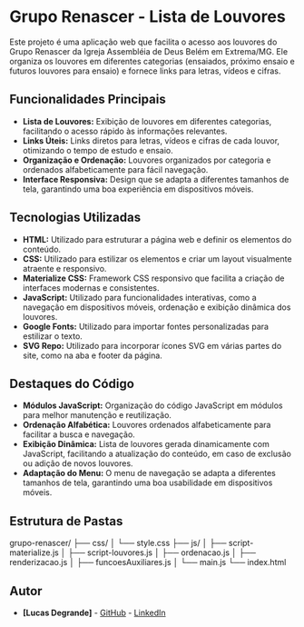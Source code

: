# Grupo Renascer - Lista de Louvores

Este projeto é uma aplicação web que facilita o acesso aos louvores do Grupo Renascer da Igreja Assembléia de Deus Belém em Extrema/MG. Ele organiza os louvores em diferentes categorias (ensaiados, próximo ensaio e futuros louvores para ensaio) e fornece links para letras, vídeos e cifras.

## Funcionalidades Principais

-   **Lista de Louvores:** Exibição de louvores em diferentes categorias, facilitando o acesso rápido às informações relevantes.
-   **Links Úteis:** Links diretos para letras, vídeos e cifras de cada louvor, otimizando o tempo de estudo e ensaio.
-   **Organização e Ordenação:** Louvores organizados por categoria e ordenados alfabeticamente para fácil navegação.
-   **Interface Responsiva:** Design que se adapta a diferentes tamanhos de tela, garantindo uma boa experiência em dispositivos móveis.

## Tecnologias Utilizadas

-   **HTML:** Utilizado para estruturar a página web e definir os elementos do conteúdo.
-   **CSS:** Utilizado para estilizar os elementos e criar um layout visualmente atraente e responsivo.
-   **Materialize CSS:** Framework CSS responsivo que facilita a criação de interfaces modernas e consistentes.
-   **JavaScript:** Utilizado para funcionalidades interativas, como a navegação em dispositivos móveis, ordenação e exibição dinâmica dos louvores.
-   **Google Fonts:** Utilizado para importar fontes personalizadas para estilizar o texto.
-   **SVG Repo:** Utilizado para incorporar ícones SVG em várias partes do site, como na aba e footer da página.

## Destaques do Código

-   **Módulos JavaScript:** Organização do código JavaScript em módulos para melhor manutenção e reutilização.
-   **Ordenação Alfabética:** Louvores ordenados alfabeticamente para facilitar a busca e navegação.
-   **Exibição Dinâmica:** Lista de louvores gerada dinamicamente com JavaScript, facilitando a atualização do conteúdo, em caso de exclusão ou adição de novos louvores.
-   **Adaptação do Menu:** O menu de navegação se adapta a diferentes tamanhos de tela, garantindo uma boa usabilidade em dispositivos móveis.

## Estrutura de Pastas

grupo-renascer/
├── css/
│   └── style.css
├── js/
│   ├── script-materialize.js
│   ├── script-louvores.js
│   ├── ordenacao.js
│   ├── renderizacao.js
│   ├── funcoesAuxiliares.js
│   └── main.js
└── index.html

## Autor

-   **[Lucas Degrande]** - [GitHub](https://github.com/degrandelucas) - [LinkedIn](https://www.linkedin.com/in/lucasdegrande/)